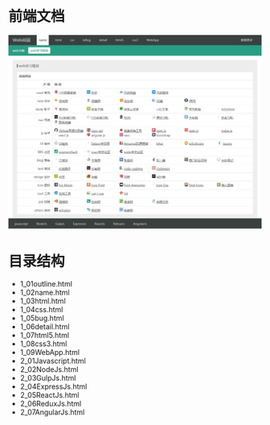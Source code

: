 # 前端文档
![](https://raw.githubusercontent.com/webjimmylau/lzm-web-demo/master/images/outline_01.jpg)

# 目录结构
- 1_01outline.html
- 1_02name.html
- 1_03html.html
- 1_04css.html
- 1_05bug.html
- 1_06detail.html
- 1_07html5.html
- 1_08css3.html
- 1_09WebApp.html
- 2_01Javascript.html
- 2_02NodeJs.html
- 2_03GulpJs.html
- 2_04ExpressJs.html
- 2_05ReactJs.html
- 2_06ReduxJs.html
- 2_07AngularJs.html
